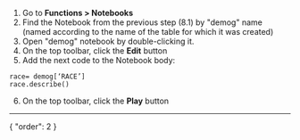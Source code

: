 1. Go to **Functions > Notebooks**
2. Find the Notebook from the previous step (8.1) by "demog" name (named according to the name of the table for which it was created)
3. Open "demog" notebook by double-clicking it.
4. On the top toolbar, click the **Edit** button
5. Add the next code to the Notebook body:
```
race= demog[‘RACE’]
race.describe()
```
6. On the top toolbar, click the **Play** button
---
{
  "order": 2
}